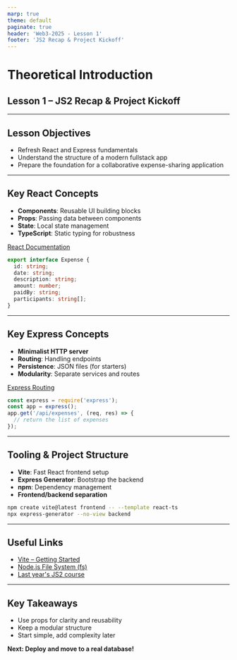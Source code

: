 ```yaml
---
marp: true
theme: default
paginate: true
header: 'Web3-2025 - Lesson 1'
footer: 'JS2 Recap & Project Kickoff'
---
```


# Theoretical Introduction
## Lesson 1 – JS2 Recap & Project Kickoff

---

## Lesson Objectives
- Refresh React and Express fundamentals
- Understand the structure of a modern fullstack app
- Prepare the foundation for a collaborative expense-sharing application

---

## Key React Concepts
- **Components**: Reusable UI building blocks
- **Props**: Passing data between components
- **State**: Local state management
- **TypeScript**: Static typing for robustness

[React Documentation](https://reactjs.org/docs/hello-world.html)

```typescript
export interface Expense {
  id: string;
  date: string;
  description: string;
  amount: number;
  paidBy: string;
  participants: string[];
}
```

---

## Key Express Concepts
- **Minimalist HTTP server**
- **Routing**: Handling endpoints
- **Persistence**: JSON files (for starters)
- **Modularity**: Separate services and routes

[Express Routing](https://expressjs.com/en/starter/basic-routing.html)

```js
const express = require('express');
const app = express();
app.get('/api/expenses', (req, res) => {
  // return the list of expenses
});
```

---

## Tooling & Project Structure
- **Vite**: Fast React frontend setup
- **Express Generator**: Bootstrap the backend
- **npm**: Dependency management
- **Frontend/backend separation**

```bash
npm create vite@latest frontend -- --template react-ts
npx express-generator --no-view backend
```

---

## Useful Links
- [Vite – Getting Started](https://vitejs.dev/guide/)
- [Node.js File System (fs)](https://nodejs.org/api/fs.html)
- [Last year's JS2 course](https://e-vinci.github.io/js2)

---

## Key Takeaways
- Use props for clarity and reusability
- Keep a modular structure
- Start simple, add complexity later

**Next: Deploy and move to a real database!**
